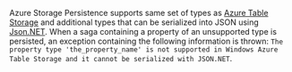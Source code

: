 Azure Storage Persistence supports same set of types as [Azure Table Storage](https://docs.microsoft.com/en-us/rest/api/storageservices/understanding-the-table-service-data-model) and additional types that can be serialized into JSON using [Json.NET](https://www.newtonsoft.com/json). When a saga containing a property of an unsupported type is persisted, an exception containing the following information is thrown: `The property type 'the_property_name' is not supported in Windows Azure Table Storage and it cannot be serialized with JSON.NET`. 
